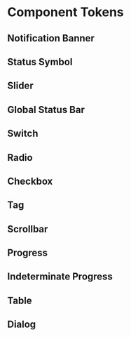 <script setup>
import ComponentNotificationBanner from '../components/ComponentNotificationBanner.vue' 
import DesignTokenPreview from '../components/DesignTokenPreview.vue'
</script>
# Component Tokens

## Notification Banner
<ComponentNotificationBanner component="notification-banner"/>

## Status Symbol
<ComponentNotificationBanner component="status-symbol"/>

## Slider 
<ComponentNotificationBanner component="slider"/>

## Global Status Bar
<ComponentNotificationBanner component="gsb"/>

## Switch
<ComponentNotificationBanner component="switch"/>

## Radio
<ComponentNotificationBanner component="radio"/>

## Checkbox
<ComponentNotificationBanner component="checkbox"/>

## Tag
<ComponentNotificationBanner component="tag"/>

## Scrollbar
<ComponentNotificationBanner component="scrollbar"/>

## Progress
<ComponentNotificationBanner component="progress"/>

## Indeterminate Progress
<ComponentNotificationBanner component="indeterminate-progress"/>

## Table
<ComponentNotificationBanner component="table"/>

## Dialog
<ComponentNotificationBanner component="dialog"/>